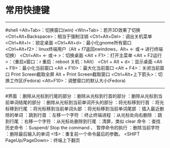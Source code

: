# 常用快捷键
---
#shell
    <Alt+Tab>：切换窗口(win)
    <Win+Tab>：若开3D效果了切换
    <Ctrl+Alt+Backspace>：相当于强制注销
    <Ctrl+Alt+Del>：调出关机菜单
    <Ctrl+Alt+l>：锁定桌面
    <Ctrl+Alt+d>：最小化gnome所有窗口
    <Ctrl+Alt+f2>：linux终端用户（Alt + f7返回xwindows，Alt+ <- 或-> 进行终端切换）
    <Ctrl+Alt+ <- 或-> >：切换桌面
    <Alt + F1>：打开主菜单
    <Alt + F2运行>：（重启x窗口：r 重启：reboot 关机：hAlt）
    <Ctrl + Alt + d>：显示桌面
    <Alt + F9>：最小化当前窗口
    <Alt + F10>：最大化当前窗口
    <Alt + F4>：关闭当前窗口
    Print Screen截取全屏
    Alt + Print Screen截取窗口
    <Ctrl+Alt+上下箭头>：切换工作区(Fedora)
    <Alt+F10>：调整窗口的默认大小(Fedora)

---
#界面
    <Ctrl k>：删除从光标到行尾的部分
    <Ctrl u>：删除从光标到行首的部分
    <Alt d>：删除从光标到当前单词结尾的部分
    <Ctrl w>：删除从光标到当前单词开头的部分
    <Ctrl a>：将光标移到行首
    <Ctrl e>：将光标移到行尾
    <Alt a>：将光标移到当前单词头部
    <Alt e>：将光标移到当前单词尾部
    <Ctrl y>：插入最近删除的单词
    <Ctrl a>：跳到行首
    <Ctrl b>：左移一个字符
    <Ctrl c>：终止终端进程
    <Ctrl d>：从光标处向右删除
    <Ctrl e>：跳到行尾
    <Ctrl f>：右移一个字符
    <Ctrl k>：从光标处删除到行尾
    <Ctrl l>：清屏，类似 clear 命令
    <Ctrl r>：查找历史命令
    <Ctrl z>：Suspend/ Stop the command  、 暂停命令的执行
    <Ctrl h>：删除当前字符
    <Ctrl w>：删除最后输入的单词
    <!$>：重复前一个命令最后的参数。
    <SHIFT PageUp/PageDown>：终端上下翻页